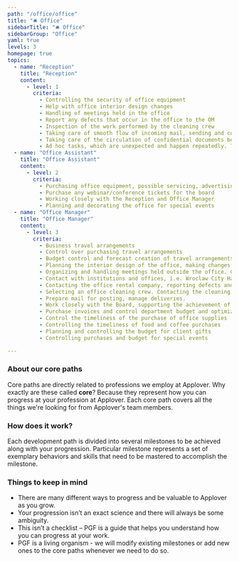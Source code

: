 ```yaml
---
path: "/office/office"
title: "🛎️ Office"
sidebarTitle: "🛎️ Office"
sidebarGroup: "Office"
yaml: true
levels: 3
homepage: true
topics:
  - name: "Reception"
    title: "Reception"
    content:
      - level: 1
        criteria:
          - Controlling the security of office equipment
          - Help with office interior design changes
          - Handling of meetings held in the office
          - Report any defects that occur in the office to the OM
          - Inspection of the work performed by the cleaning crew
          - Taking care of smooth flow of incoming mail, sending and controlling outgoing mail
          - Taking care of the circulation of confidential documents between the Board and the Administration, organizing documentation
          - Ad hoc tasks, which are unexpected and happen repeatedly. These are tasks that are often hard to assign to a specific department, so in most companies they remain in the role of Ofiice Manager
  - name: "Office Assistant"
    title: "Office Assistant"
    content:
      - level: 2
        criteria:
          - Purchasing office equipment, possible servicing, advertising, ordering supplies, cables necessary for continuous operation of equipment
          - Purchase any webinar/conference tickets for the board
          - Working closely with the Reception and Office Manager
          - Planning and decorating the office for special events
  - name: "Office Manager"
    title: "Office Manager"
    content:
      - level: 3
        criteria:
          - Business travel arrangements
          - Control over purchasing travel arrangements
          - Budget control and forecast creation of travel arrangements
          - Planning the interior design of the office, making changes in the decor, renovation activities in the office i.e. repainting the walls, organizing the eventual folding of furniture and moving of equipment, purchasing needed furniture. Keeping the office neat and orderly while working and visually consistent, adjusting the office to meet the needs of employees
          - Organizing and handling meetings held outside the office. Control over the proper organization and service of meetings in the office
          - Contact with institutions and offices, i.e. Wroclaw City Hall, etc.
          - Contacting the office rental company, reporting defects and negotiating changes, controlling the timely payment of invoices
          - Selecting an office cleaning crew. Contacting the cleaning company representative and negotiating, inspecting the cleanliness, making any comments, and keeping an eye on timely payment of invoices
          - Prepare mail for posting, manage deliveries.
          - Work closely with the Board, supporting the achievement of objectives, assisting in the preparation of documentation, controlling the timeliness of activities, responding to and implementing spontaneous ideas
          - Purchase invoices and control department budget and optimize costs
          - Control the timeliness of the purchase of office supplies
          - Controlling the timeliness of food and coffee purchases
          - Planning and controlling the budget for client gifts
          - Controlling purchases and budget for special events

---
```

### About our core paths
Core paths are directly related to professions we employ at Applover. Why exactly are these called **core**? Because they represent how you can progress at your profession at Applover. Each core path covers all the things we're looking for from Applover's team members.

### How does it work?
Each development path is divided into several milestones to be achieved along with your progression. Particular milestone represents a set of exemplary behaviors and skills that need to be mastered to accomplish the milestone.

### Things to keep in mind
- There are many different ways to progress and be valuable to Applover as you grow.
- Your progression isn’t an exact science and there will always be some ambiguity.
- This isn’t a checklist – PGF is a guide that helps you understand how you can progress at your work.
- PGF is a living organism - we will modify existing milestones or add new ones to the core paths whenever we need to do so.
